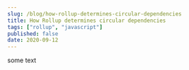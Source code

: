 ```yaml
---
slug: /blog/how-rollup-determines-circular-dependencies
title: How Rollup determines circular dependencies
tags: ["rollup", "javascript"]
published: false
date: 2020-09-12
---
```


some text